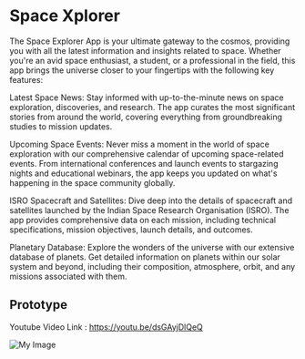 
# Space Xplorer

The Space Explorer App is your ultimate gateway to the cosmos, providing you with all the latest information and insights related to space. Whether you're an avid space enthusiast, a student, or a professional in the field, this app brings the universe closer to your fingertips with the following key features:

Latest Space News: Stay informed with up-to-the-minute news on space exploration, discoveries, and research. The app curates the most significant stories from around the world, covering everything from groundbreaking studies to mission updates.

Upcoming Space Events: Never miss a moment in the world of space exploration with our comprehensive calendar of upcoming space-related events. From international conferences and launch events to stargazing nights and educational webinars, the app keeps you updated on what's happening in the space community globally.

ISRO Spacecraft and Satellites: Dive deep into the details of spacecraft and satellites launched by the Indian Space Research Organisation (ISRO). The app provides comprehensive data on each mission, including technical specifications, mission objectives, launch details, and outcomes.

Planetary Database: Explore the wonders of the universe with our extensive database of planets. Get detailed information on planets within our solar system and beyond, including their composition, atmosphere, orbit, and any missions associated with them.


## Prototype

Youtube Video Link : https://youtu.be/dsGAyjDlQeQ

![My Image](https://drive.google.com/drive/folders/1kQ4TrkS_dE9nffxNFJJJpvtgqUFDvZ_6?usp=sharing)

